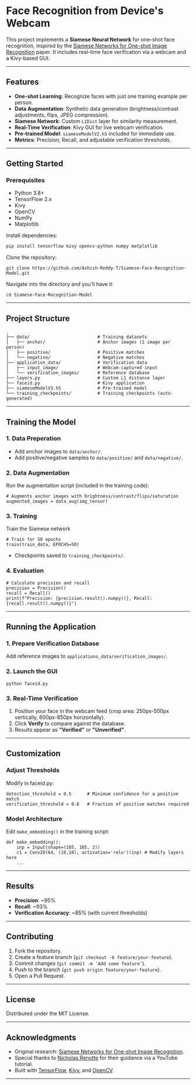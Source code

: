 # Face Recognition from Device's Webcam

This project implements a **Siamese Neural Network** for one-shot face recognition, inspired by the [Siamese Networks for One-shot Image Recognition](https://www.cs.cmu.edu/~rsalakhu/papers/oneshot1.pdf) paper. It includes real-time face verification via a webcam and a Kivy-based GUI.

---

## Features
- **One-shot Learning**: Recognize faces with just one training example per person.
- **Data Augmentation**: Synthetic data generation (brightness/contrast adjustments, flips, JPEG compression).
- **Siamese Network**: Custom `L1Dist` layer for similarity measurement.
- **Real-Time Verification**: Kivy GUI for live webcam verification.
- **Pre-trained Model**: `siameseModelV2.h5` included for immediate use.
- **Metrics**: Precision, Recall, and adjustable verification thresholds.

---

## Getting Started

### Prerequisites
- Python 3.8+
- TensorFlow 2.x
- Kivy
- OpenCV
- NumPy
- Matplotlib

Install dependencies:
```bash
pip install tensorflow kivy opencv-python numpy matplotlib
```
Clone the repository:
```
git clone https://github.com/Ashish-Reddy-T/Siamese-Face-Recognition-Model.git
```
Navigate into the directory and you'll have it:
```
cd Siamese-Face-Recognition-Model
```

---

## Project Structure

```
.
├── data/                          # Training datasets
│   ├── anchor/                    # Anchor images (1 image per person)
│   ├── positive/                  # Positive matches
│   └── negative/                  # Negative matches
├── application_data/              # Verification data
│   ├── input_image/               # Webcam-captured input
│   └── verification_images/       # Reference database
├── layers.py                      # Custom L1 distance layer
├── faceid.py                      # Kivy application
├── siameseModelV3.h5              # Pre-trained model
└── training_checkpoints/          # Training checkpoints (auto-generated)
```

---

## Training the Model

### 1. Data Preperation
- Add anchor images to `data/anchor/`.
- Add positive/negative samples to `data/positive/` and `data/negative/`.
  
### 2. Data Augmentation

Run the augmentation script (included in the training code):
```
# Augments anchor images with brightness/contrast/flips/saturation
augmented_images = data_aug(img_tensor)
```

### 3. Training

Train the Siamese network
```
# Train for 50 epochs
train(train_data, EPOCHS=50)
```
- Checkpoints saved to `training_checkpoints/`.

### 4. Evaluation

```
# Calculate precision and recall
precision = Precision()
recall = Recall()
print(f"Precision: {precision.result().numpy()}, Recall: {recall.result().numpy()}")
```

---

## Running the Application

### 1. Prepare Verification Database
Add reference images to `applications_data/verification_images/`.

### 2. Launch the GUI
```
python faceid.py
```

### 3. Real-Time Verification
1. Position your face in the webcam feed (crop area: 250px-500px vertically, 600px-850px horizontally).
2. Click __Verify__ to compare against the database.
3. Results appear as __"Verified"__ or __"Unverified"__.

---

## Customization

### Adjust Thresholds
Modify in faceid.py:
```
detection_threshold = 0.5      # Minimum confidence for a positive match
verification_threshold = 0.8   # Fraction of positive matches required
```

### Model Architecture
Edit `make_embedding()` in the training script:
```
def make_embedding():
    inp = Input(shape=(105, 105, 3))
    c1 = Conv2D(64, (10,10), activation='relu')(inp) # Modify layers here
    ...
```

---

## Results

- __Precision__: ~95%
- __Recall__: ~93%
- __Verification Accuracy__: ~85% (with current thresholds)

---

## Contributing

1. Fork the repository.
2. Create a feature branch (`git checkout -b feature/your-feature`).
3. Commit changes (`git commit -m 'Add some feature'`).
4. Push to the branch (`git push origin feature/your-feature`).
5. Open a Pull Request.

---

## License

Distributed under the MIT License.

---

## Acknowledgments

- Original research: [Siamese Networks for One-shot Image Recognition](https://www.cs.cmu.edu/~rsalakhu/papers/oneshot1.pdf).
- Special thanks to [Nicholas Renotte](https://www.youtube.com/@NicholasRenotte) for their guidance via a YouTube tutorial.
- Built with [TensorFlow](https://www.tensorflow.org/), [Kivy](https://kivy.org/), and [OpenCV](https://opencv.org/).

---
